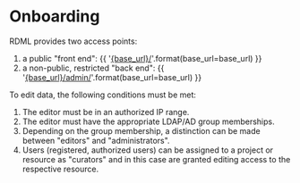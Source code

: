 <!--
SPDX-FileCopyrightText: 2025 Thomas Breitner

SPDX-License-Identifier: EUPL-1.2
-->

# Onboarding

RDML provides two access points:

1. a public "front end": {{ '[{base_url}/]({base_url}/)'.format(base_url=base_url) }}
1. a non-public, restricted "back end": {{ '[{base_url}/admin/]({base_url}/admin)'.format(base_url=base_url) }}

To edit data, the following conditions must be met:

1. The editor must be in an authorized IP range.
1. The editor must have the appropriate LDAP/AD group memberships.
1. Depending on the group membership, a distinction can be made between "editors" and "administrators".
1. Users (registered, authorized users) can be assigned to a project or resource as "curators" and in this case are granted editing access to the respective resource.
